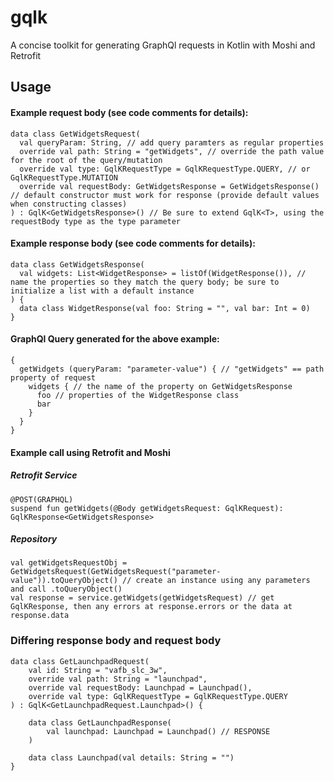 # gqlk
A concise toolkit for generating GraphQl requests in Kotlin with Moshi and Retrofit

## Usage
#### Example request body (see code comments for details):
```
data class GetWidgetsRequest(
  val queryParam: String, // add query paramters as regular properties
  override val path: String = "getWidgets", // override the path value for the root of the query/mutation
  override val type: GqlKRequestType = GqlKRequestType.QUERY, // or GqlKRequestType.MUTATION
  override val requestBody: GetWidgetsResponse = GetWidgetsResponse() // default constructor must work for response (provide default values when constructing classes)
) : GqlK<GetWidgetsResponse>() // Be sure to extend GqlK<T>, using the requestBody type as the type parameter
```
#### Example response body (see code comments for details):
```
data class GetWidgetsResponse(
  val widgets: List<WidgetResponse> = listOf(WidgetResponse()), // name the properties so they match the query body; be sure to initialize a list with a default instance
) {
  data class WidgetResponse(val foo: String = "", val bar: Int = 0)
}
```
#### GraphQl Query generated for the above example:
```
{
  getWidgets (queryParam: "parameter-value") { // "getWidgets" == path property of request
    widgets { // the name of the property on GetWidgetsResponse
      foo // properties of the WidgetResponse class
      bar
    }
  }
}
```

#### Example call using Retrofit and Moshi
##### Retrofit Service
```
@POST(GRAPHQL)
suspend fun getWidgets(@Body getWidgetsRequest: GqlKRequest): GqlKResponse<GetWidgetsResponse>
```
##### Repository
```
val getWidgetsRequestObj = GetWidgetsRequest(GetWidgetsRequest("parameter-value")).toQueryObject() // create an instance using any parameters and call .toQueryObject()
val response = service.getWidgets(getWidgetsRequest) // get GqlKResponse, then any errors at response.errors or the data at response.data
```

### Differing response body and request body
```
data class GetLaunchpadRequest(
    val id: String = "vafb_slc_3w",
    override val path: String = "launchpad",
    override val requestBody: Launchpad = Launchpad(),
    override val type: GqlKRequestType = GqlKRequestType.QUERY
) : GqlK<GetLaunchpadRequest.Launchpad>() {

    data class GetLaunchpadResponse(
        val launchpad: Launchpad = Launchpad() // RESPONSE
    )

    data class Launchpad(val details: String = "")
}
```
